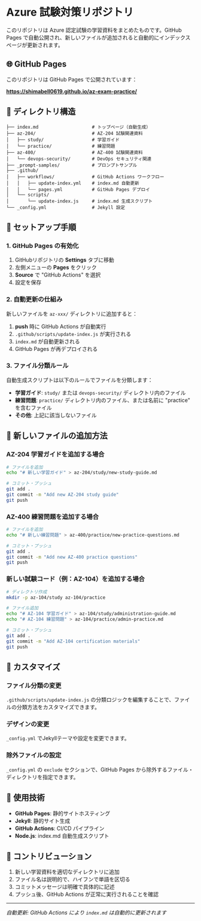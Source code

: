 # Azure 試験対策リポジトリ

このリポジトリは Azure 認定試験の学習資料をまとめたものです。GitHub Pages で自動公開され、新しいファイルが追加されると自動的にインデックスページが更新されます。

## 🌐 GitHub Pages

このリポジトリは GitHub Pages で公開されています：

**<https://shimabell0619.github.io/az-exam-practice/>**

## 📁 ディレクトリ構造

```text
├── index.md                    # トップページ（自動生成）
├── az-204/                     # AZ-204 試験関連資料
│   ├── study/                  # 学習ガイド
│   └── practice/               # 練習問題
├── az-400/                     # AZ-400 試験関連資料
│   └── devops-security/        # DevOps セキュリティ関連
├── _prompt-samples/            # プロンプトサンプル
├── .github/
│   ├── workflows/              # GitHub Actions ワークフロー
│   │   ├── update-index.yml    # index.md 自動更新
│   │   └── pages.yml           # GitHub Pages デプロイ
│   └── scripts/
│       └── update-index.js     # index.md 生成スクリプト
└── _config.yml                 # Jekyll 設定
```

## 🚀 セットアップ手順

### 1. GitHub Pages の有効化

1. GitHubリポジトリの **Settings** タブに移動
2. 左側メニューの **Pages** をクリック
3. **Source** で "GitHub Actions" を選択
4. 設定を保存

### 2. 自動更新の仕組み

新しいファイルを `az-xxx/` ディレクトリに追加すると：

1. **push** 時に GitHub Actions が自動実行
2. `.github/scripts/update-index.js` が実行される
3. `index.md` が自動更新される
4. GitHub Pages が再デプロイされる

### 3. ファイル分類ルール

自動生成スクリプトは以下のルールでファイルを分類します：

- **学習ガイド**: `study/` または `devops-security/` ディレクトリ内のファイル
- **練習問題**: `practice/` ディレクトリ内のファイル、または名前に "practice" を含むファイル
- **その他**: 上記に該当しないファイル

## 📝 新しいファイルの追加方法

### AZ-204 学習ガイドを追加する場合

```bash
# ファイルを追加
echo "# 新しい学習ガイド" > az-204/study/new-study-guide.md

# コミット・プッシュ
git add .
git commit -m "Add new AZ-204 study guide"
git push
```

### AZ-400 練習問題を追加する場合

```bash
# ファイルを追加  
echo "# 新しい練習問題" > az-400/practice/new-practice-questions.md

# コミット・プッシュ
git add .
git commit -m "Add new AZ-400 practice questions"
git push
```

### 新しい試験コード（例：AZ-104）を追加する場合

```bash
# ディレクトリ作成
mkdir -p az-104/study az-104/practice

# ファイル追加
echo "# AZ-104 学習ガイド" > az-104/study/administration-guide.md
echo "# AZ-104 練習問題" > az-104/practice/admin-practice.md

# コミット・プッシュ
git add .
git commit -m "Add AZ-104 certification materials"
git push
```

## 🔧 カスタマイズ

### ファイル分類の変更

`.github/scripts/update-index.js` の分類ロジックを編集することで、ファイルの分類方法をカスタマイズできます。

### デザインの変更

`_config.yml` でJekyllテーマや設定を変更できます。

### 除外ファイルの設定

`_config.yml` の `exclude` セクションで、GitHub Pages から除外するファイル・ディレクトリを指定できます。

## 🎯 使用技術

- **GitHub Pages**: 静的サイトホスティング
- **Jekyll**: 静的サイト生成
- **GitHub Actions**: CI/CD パイプライン
- **Node.js**: index.md 自動生成スクリプト

## 🤝 コントリビューション

1. 新しい学習資料を適切なディレクトリに追加
2. ファイル名は説明的で、ハイフンで単語を区切る
3. コミットメッセージは明確で具体的に記述
4. プッシュ後、GitHub Actions が正常に実行されることを確認

---

*自動更新: GitHub Actions により `index.md` は自動的に更新されます*
